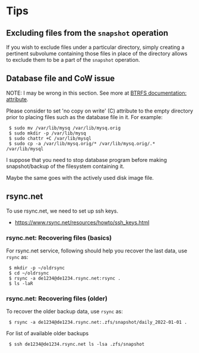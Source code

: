 # Tips

## Excluding files from the `snapshot` operation

If you wish to exclude files under a particular directory, simply creating a
pertinent subvolume containing those files in place of the directory allows to
exclude them to be a part of the `snapshot` operation.

## Database file and CoW issue

NOTE: I may be wrong in this section. See more at
[BTRFS documentation: attribute](https://btrfs.readthedocs.io/en/latest/ch-file-attributes.html).

Please consider to set 'no copy on write' (C) attribute to the empty directory
prior to placing files such as the database file in it. For example:

```console
 $ sudo mv /var/lib/mysq /var/lib/mysq.orig
 $ sudo mkdir -p /var/lib/mysq
 $ sudo chattr +C /var/lib/mysql
 $ sudo cp -a /var/lib/mysq.orig/* /var/lib/mysq.orig/.* /var/lib/mysql
```

I suppose that you need to stop database program before making snapshot/backup
of the filesystem containing it.

Maybe the same goes with the actively used disk image file.

## rsync.net

To use rsync.net, we need to set up ssh keys.

 * https://www.rsync.net/resources/howto/ssh_keys.html

### rsync.net: Recovering files (basics)

For rsync.net service, following should help you recover the last data, use
`rsync` as:

```console
 $ mkdir -p ~/oldrsync
 $ cd ~/oldrsync
 $ rsync -a de1234@de1234.rsync.net:rsync .
 $ ls -laR
```

### rsync.net: Recovering files (older)

To recover the older backup data, use `rsync` as:

```console
 $ rsync -a de1234@de1234.rsync.net:.zfs/snapshot/daily_2022-01-01 .
```

For list of available older backups

```console
 $ ssh de1234@de1234.rsync.net ls -lsa .zfs/snapshot
```
